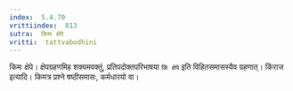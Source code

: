 ```yaml
---
index:  5.4.70
vrittiindex:  813
sutra:  किमः क्षेपे
vritti:  tattvabodhini 
---
```


किमः क्षेपे। क्षेपग्रहणमिह शक्यमवक्तुं, प्रतिपदोक्तपरिभाषया `किं क्षेपे` इति विहितसमासस्यैव ग्रहणात्। किंराज इत्यादि। किमत्र प्रश्ने षष्ठीसमासः, कर्मधारयो वा। 

